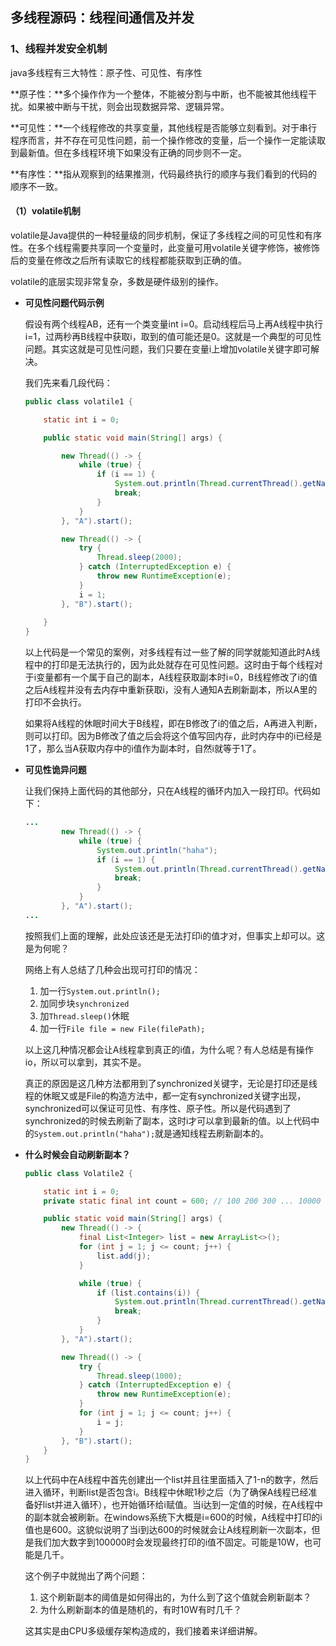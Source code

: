 ## 多线程源码：线程间通信及并发

### 1、线程并发安全机制

java多线程有三大特性：原子性、可见性、有序性

**原子性：**多个操作作为一个整体，不能被分割与中断，也不能被其他线程干扰。如果被中断与干扰，则会出现数据异常、逻辑异常。

**可见性：**一个线程修改的共享变量，其他线程是否能够立刻看到。对于串行程序而言，并不存在可见性问题，前一个操作修改的变量，后一个操作一定能读取到最新值。但在多线程环境下如果没有正确的同步则不一定。

**有序性：**指从观察到的结果推测，代码最终执行的顺序与我们看到的代码的顺序不一致。

#### （1）volatile机制

volatile是Java提供的一种轻量级的同步机制，保证了多线程之间的可见性和有序性。在多个线程需要共享同一个变量时，此变量可用volatile关键字修饰，被修饰后的变量在修改之后所有读取它的线程都能获取到正确的值。

volatile的底层实现非常复杂，多数是硬件级别的操作。

* **可见性问题代码示例**

  假设有两个线程AB，还有一个类变量int i=0。启动线程后马上再A线程中执行i=1，过两秒再B线程中获取i，取到的值可能还是0。这就是一个典型的可见性问题。其实这就是可见性问题，我们只要在变量i上增加volatile关键字即可解决。

  我们先来看几段代码：

  ```java
  public class volatile1 {
  
      static int i = 0;
  
      public static void main(String[] args) {
  
          new Thread(() -> {
              while (true) {
                  if (i == 1) {
                      System.out.println(Thread.currentThread().getName() + ">>>>> i = " + i);
                      break;
                  }
              }
          }, "A").start();
  
          new Thread(() -> {
              try {
                  Thread.sleep(2000);
              } catch (InterruptedException e) {
                  throw new RuntimeException(e);
              }
              i = 1;
          }, "B").start();
          
      }
  }
  ```

  以上代码是一个常见的案例，对多线程有过一些了解的同学就能知道此时A线程中的打印是无法执行的，因为此处就存在可见性问题。这时由于每个线程对于i变量都有一个属于自己的副本，A线程获取副本时i=0，B线程修改了i的值之后A线程并没有去内存中重新获取i，没有人通知A去刷新副本，所以A里的打印不会执行。

  如果将A线程的休眠时间大于B线程，即在B修改了i的值之后，A再进入判断，则可以打印。因为B修改了值之后会将这个值写回内存，此时内存中的i已经是1了，那么当A获取内存中的i值作为副本时，自然i就等于1了。

* **可见性诡异问题**

  让我们保持上面代码的其他部分，只在A线程的循环内加入一段打印。代码如下：

  ```java
  ...
          new Thread(() -> {
              while (true) {
                  System.out.println("haha");
                  if (i == 1) {
                      System.out.println(Thread.currentThread().getName() + ">>>>> i = " + i);
                      break;
                  }
              }
          }, "A").start();
  ...
  ```

  按照我们上面的理解，此处应该还是无法打印i的值才对，但事实上却可以。这是为何呢？

  网络上有人总结了几种会出现可打印的情况：

  1. 加一行`System.out.println();`
  2. 加同步块`synchronized`
  3. 加`Thread.sleep()`休眠
  4. 加一行`File file = new File(filePath);`

  以上这几种情况都会让A线程拿到真正的i值，为什么呢？有人总结是有操作io，所以可以拿到，其实不是。

  真正的原因是这几种方法都用到了synchronized关键字，无论是打印还是线程的休眠又或是File的构造方法中，都一定有synchronized关键字出现，synchronized可以保证可见性、有序性、原子性。所以是代码遇到了synchronized的时候去刷新了副本，这时i才可以拿到最新的值。以上代码中的`System.out.println("haha");`就是通知线程去刷新副本的。

* **什么时候会自动刷新副本？**

  ```java
  public class Volatile2 {
  
      static int i = 0;
      private static final int count = 600; // 100 200 300 ... 10000 100000
  
      public static void main(String[] args) {
          new Thread(() -> {
              final List<Integer> list = new ArrayList<>();
              for (int j = 1; j <= count; j++) {
                  list.add(j);
              }
  
              while (true) {
                  if (list.contains(i)) {
                      System.out.println(Thread.currentThread().getName() + ">>>> i = " + i);
                      break;
                  }
              }
          }, "A").start();
  
          new Thread(() -> {
              try {
                  Thread.sleep(1000);
              } catch (InterruptedException e) {
                  throw new RuntimeException(e);
              }
              for (int j = 1; j <= count; j++) {
                  i = j;
              }
          }, "B").start();
      }
  }
  ```

  以上代码中在A线程中首先创建出一个list并且往里面插入了1-n的数字，然后进入循环，判断list是否包含i。B线程中休眠1秒之后（为了确保A线程已经准备好list并进入循环），也开始循环给i赋值。当i达到一定值的时候，在A线程中的副本就会被刷新。在windows系统下大概是i=600的时候，A线程中打印的i值也是600。这貌似说明了当i到达600的时候就会让A线程刷新一次副本，但是我们加大数字到100000时会发现最终打印的i值不固定。可能是10W，也可能是几千。

  这个例子中就抛出了两个问题：

  1. 这个刷新副本的阈值是如何得出的，为什么到了这个值就会刷新副本？
  2. 为什么刷新副本的值是随机的，有时10W有时几千？

  这其实是由CPU多级缓存架构造成的，我们接着来详细讲解。
